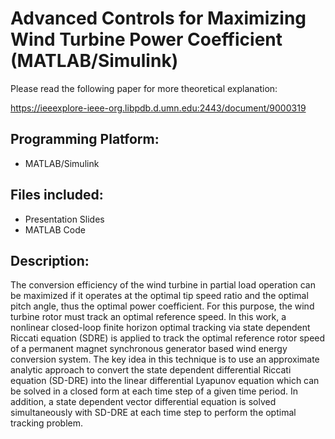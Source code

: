 # Advanced Controls for Maximizing Wind Turbine Power Coefficient (MATLAB/Simulink)

Please read the following paper for more theoretical explanation:

https://ieeexplore-ieee-org.libpdb.d.umn.edu:2443/document/9000319

## Programming Platform:
* MATLAB/Simulink

## Files included:
* Presentation Slides
* MATLAB Code

## Description:
The conversion efficiency of the wind turbine in partial load operation can be maximized if it operates at the optimal tip speed ratio and the optimal pitch angle, thus the optimal power coefficient. For this purpose, the wind turbine rotor must track an optimal reference speed. In this work, a nonlinear closed-loop finite horizon optimal tracking via state dependent Riccati equation (SDRE) is applied to track the optimal reference rotor speed of a permanent magnet synchronous generator based wind energy conversion system. The key idea in this technique is to use an approximate analytic approach to convert the state dependent differential Riccati equation (SD-DRE) into the linear differential Lyapunov equation which can be solved in a closed form at each time step of a given time period. In addition, a state dependent vector differential equation is solved simultaneously with SD-DRE at each time step to perform the optimal tracking problem.



